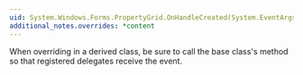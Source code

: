 ```yaml
---
uid: System.Windows.Forms.PropertyGrid.OnHandleCreated(System.EventArgs)
additional_notes.overrides: *content
---
```


<p>When overriding <xref href="System.Windows.Forms.PropertyGrid.OnHandleCreated(System.EventArgs)"></xref> in a derived class, be sure to call the base class's <xref href="System.Windows.Forms.PropertyGrid.OnHandleCreated(System.EventArgs)"></xref> method so that registered delegates receive the event.</p>



